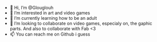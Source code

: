 - 👋 Hi, I’m @Glouglouh
- 👀 I’m interested in art and video games
- 🌱 I’m currently learning how to be an adult
- 💞️ I’m looking to collaborate on video games, especialy on, the gaphic parts. And also to collaborate with Fab <3
- 📫 You can reach me on Github i guess

<!---
Glouglouh/Glouglouh is a ✨ special ✨ repository because its `README.md` (this file) appears on your GitHub profile.
You can click the Preview link to take a look at your changes.
--->
